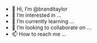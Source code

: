 - 👋 Hi, I’m @branditaylor
- 👀 I’m interested in ...
- 🌱 I’m currently learning ...
- 💞️ I’m looking to collaborate on ...
- 📫 How to reach me ...

<!---
branditaylor/branditaylor is a ✨ special ✨ repository because its `README.md` (this file) appears on your GitHub profile.
You can click the Preview link to take a look at your changes.
--->
